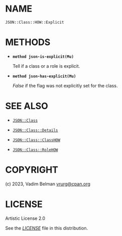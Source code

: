 # NAME

`JSON::Class::HOW::Explicit`

# METHODS

  - **`method json-is-explicit(Mu)`**
    
    Tell if a class or a role is explicit.

  - **`method json-has-explicit(Mu)`**
    
    *False* if the flag was not explicitly set for the class.

# SEE ALSO

  - [`JSON::Class`](../../Class.md)

  - [`JSON::Class::Details`](../Details.md)

  - [`JSON::Class::ClassHOW`](../ClassHOW.md)

  - [`JSON::Class::RoleHOW`](../RoleHOW.md)

# COPYRIGHT

(c) 2023, Vadim Belman <vrurg@cpan.org>

# LICENSE

Artistic License 2.0

See the [*LICENSE*](../../../../../LICENSE) file in this distribution.
